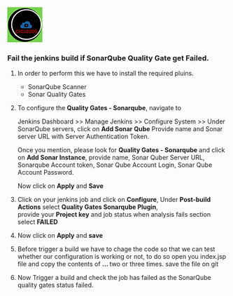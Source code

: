 <img src="../images/c4logo.png">

### Fail the jenkins build if SonarQube Quality Gate get Failed.

1. In order to perform this we have to install the required pluins.

    * SonarQube Scanner
    * Sonar Quality Gates

2. To configure the **Quality Gates - Sonarqube**, navigate to 

    Jenkins Dashboard >> Manage Jenkins >> Configure System >> Under SonarQube servers, click on **Add Sonar Qube** Provide name and Sonar server URL with Server Authentication Token. 

    Once you mention, please look for **Quality Gates - Sonarqube** and click on **Add Sonar Instance**, provide name, Sonar Quber Server URL, Sonarqube Account token, Sonar Qube Account Login, Sonar Qube Account Password. 

    Now click on **Apply** and **Save**

3. Click on your jenkins job and click on **Configure**, Under **Post-build Actions** select **Quality Gates Sonarqube Plugin**,  
   provide your **Project key** and job status when analysis fails section select **FAILED**
    
4. Now click on **Apply** and **save**

5. Before trigger a build we have to chage the code so that we can test whether our configuration is working or not, to do so
   open you index.jsp file and copy the contents of **<body> ... </body>** two or three times. save the file on git

6. Now Trigger a build and check the job has failed as the SonarQube quality gates status failed.   